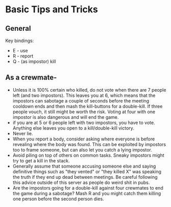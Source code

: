 Basic Tips and Tricks
=

General
-
Key bindings:
* E - use
* R - report
* Q - (as impostor) kill

As a crewmate-
-
- Unless it is 100% certain who killed, do not vote when there are 7 people left (and two impostors). This leaves you at 6, which means that the impostors can sabotage a couple of seconds before the meeting cooldown ends and then mash the kill-buttons for a double-kill. If three people vouch, it still might be worth the risk. Voting at four with one impostor is also dangerous and will end the game.
- if you are at 5 or 6 people left with two impostors, you have to vote. Anything else leaves you open to a kill/double-kill victory.
- Never lie.
- When you report a body, consider asking where everyone is before revealing where the body was found. This can be exploited by impostors too to frame someone, but can also let you catch a lying impostor.
- Avoid piling on top of others on common tasks. Sneaky impostors might try to get a kill in the stack.
- Generally assume that someone accusing someone else and saying definitive things such as "they vented" or "they killed X" was speaking the truth if they end up dead between meetings. Be careful following this advice outside of this server as people do weird shit in pubs.
- Are the impostors going for a double-kill against four crewmates to end the game during a sabotage? Mash R and you might catch them killing one person before the second person dies.
